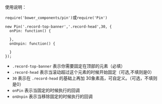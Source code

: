 使用说明：

`require('bower_components/pin')`或`require('Pin')`

```
new Pin('.record-top-banner','.record-head',30, {
  onPin: function() {

  },
  onUnpin: function() {

  }
});
```
- `.record-top-banner` 表示你需要固定在顶部的元素（必填）
- `.record-head` 表示当滚动超过这个元素的时候开始固定（可选,不填则是0）
- `30` 表示在 `.record-head` 的基础上再加 30象素高，可自定义。（可选，不填则是0）
- `onPin` 表示当固定的时候执行的回调
- `onUnpin` 表示当移除固定的时候执行的回调
